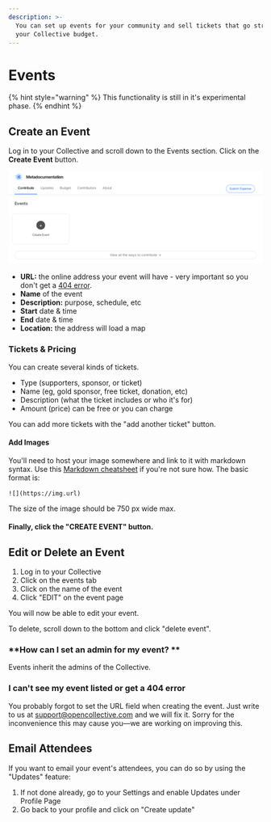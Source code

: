 ```yaml
---
description: >-
  You can set up events for your community and sell tickets that go straight to
  your Collective budget.
---
```


# Events

{% hint style="warning" %}
This functionality is still in it's experimental phase.
{% endhint %}

## Create an Event

Log in to your Collective and scroll down to the Events section. Click on the **Create Event** button.

![](../.gitbook/assets/collectives_events_creating-a-event.png)

* **URL:** the online address your event will have - very important so you don't get a [404 error](events.md#i-cant-see-my-event-listed-or-get-a-404-error).
* **Name** of the event
* **Description:** purpose, schedule, etc
* **Start** date & time
* **End** date & time
* **Location:** the address will load a map

### Tickets & Pricing

You can create several kinds of tickets.

* Type (supporters, sponsor, or ticket)
* Name (eg, gold sponsor, free ticket, donation, etc)
* Description (what the ticket includes or who it's for)
* Amount (price) can be free or you can charge

You can add more tickets with the "add another ticket" button.

#### Add Images

You'll need to host your image somewhere and link to it with markdown syntax. Use this [Markdown cheatsheet](https://github.com/adam-p/markdown-here/wiki/Markdown-Cheatsheet#images) if you're not sure how. The basic format is:

```
![](https://img.url)
```

The size of the image should be 750 px wide max.

#### Finally, click the "CREATE EVENT" button.

## Edit or Delete an Event

1. Log in to your Collective
2. Click on the events tab
3. Click on the name of the event
4. Click "EDIT" on the event page

You will now be able to edit your event.

To delete, scroll down to the bottom and click "delete event".

### **How can I set an admin for my event? **

Events inherit the admins of the Collective.

### **I can't see my event listed or get a 404 error**

You probably forgot to set the URL field when creating the event. Just write to us at [support@opencollective.com](mailto:support@opencollective.com) and we will fix it. Sorry for the inconvenience this may cause you—we are working on improving this.

## Email Attendees

If you want to email your event's attendees, you can do so by using the "Updates" feature:

1. If not done already, go to your Settings and enable Updates under Profile Page
2. Go back to your profile and click on "Create update"
